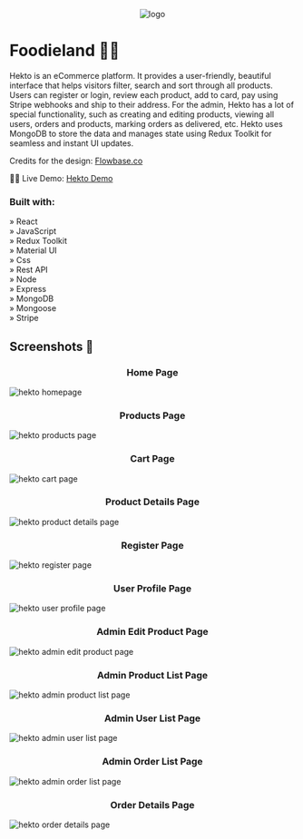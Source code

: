 <p align="center">
  <img src="https://github.com/EleneQ/Hekto---eCommerce-Store/assets/126418804/5367edbf-602b-4864-9574-b3b043f5c97f" alt="logo" />
</p>

# Foodieland 👒👚

Hekto is an eCommerce platform. It provides a user-friendly, beautiful interface that helps visitors filter, search and sort through all products. Users can register or login, review each product, add to card, pay using Stripe webhooks and ship to their address. For the admin, Hekto has a lot of special functionality, such as creating and editing products, viewing all users, orders and products, marking orders as delivered, etc. Hekto uses MongoDB to store the data and manages state using Redux Toolkit for seamless and instant UI updates.

Credits for the design: [Flowbase.co](https://www.figma.com/community/file/1093372331682706566)

👩‍💻 Live Demo: [Hekto Demo](https://hekto-0me9.onrender.com/)

### Built with:

&raquo; React <br>
&raquo; JavaScript <br>
&raquo; Redux Toolkit <br>
&raquo; Material UI <br>
&raquo; Css <br>
&raquo; Rest API <br>
&raquo; Node <br>
&raquo; Express <br>
&raquo; MongoDB <br>
&raquo; Mongoose <br>
&raquo; Stripe <br>

## Screenshots 📸

<!-- Home Page -->
<h3 align="center">Home Page</h3>

![hekto homepage](https://github.com/EleneQ/Hekto---eCommerce-Store/assets/126418804/a38cc5a0-8dec-4539-b6b6-b544a64c5e51)

<!-- Products Page -->
<h3 align="center">Products Page</h3>

![hekto products page](https://github.com/EleneQ/Hekto---eCommerce-Store/assets/126418804/16c45d39-93f4-43b3-bba5-80929d2d7b1f)

<!-- Cart Page -->
<h3 align="center">Cart Page</h3>

![hekto cart page](https://github.com/EleneQ/Hekto---eCommerce-Store/assets/126418804/cdb0394b-912e-4525-9347-a03b918b1b7e)

<!-- Product Details Page -->
<h3 align="center">Product Details Page</h3>

![hekto product details page](https://github.com/EleneQ/Hekto---eCommerce-Store/assets/126418804/71f7e448-81b7-46aa-b111-59e736e6b817)

<!-- Register Page -->
<h3 align="center">Register Page</h3>

![hekto register page](https://github.com/EleneQ/Hekto---eCommerce-Store/assets/126418804/896b5beb-1d47-4698-a363-4e51ce367754)

<!-- User Profile Page -->
<h3 align="center">User Profile Page</h3>

![hekto user profile page](https://github.com/EleneQ/Hekto---eCommerce-Store/assets/126418804/a6205804-ec2a-47ef-aff8-87c76a3810ef)

<!-- Admin Edit Product Page -->
<h3 align="center">Admin Edit Product Page</h3>

![hekto admin edit product page](https://github.com/EleneQ/Hekto---eCommerce-Store/assets/126418804/efcc5ca5-1cfb-4f40-892a-c979314f0ac0)

<!-- Admin Product List Page -->
<h3 align="center">Admin Product List Page</h3>

![hekto admin product list page](https://github.com/EleneQ/Hekto---eCommerce-Store/assets/126418804/096585bc-22a4-48b7-b735-eb60b4d15f4d)

<!-- Admin User List Page -->
<h3 align="center">Admin User List Page</h3>

![hekto admin user list page](https://github.com/EleneQ/Hekto---eCommerce-Store/assets/126418804/b0d35ecf-1677-48e7-bd2b-4f910968cead)

<!-- Admin Order List Page -->
<h3 align="center">Admin Order List Page</h3>

![hekto admin order list page](https://github.com/EleneQ/Hekto---eCommerce-Store/assets/126418804/55b62e95-39cc-4d2e-9cda-1307a42d1a90)

<!-- Order Details Page -->
<h3 align="center">Order Details Page</h3>

![hekto order details page](https://github.com/EleneQ/Hekto---eCommerce-Store/assets/126418804/ea19fde1-c972-4e3e-82d7-99b98c3f4119)
